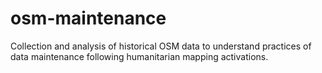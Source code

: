 # osm-maintenance
Collection and analysis of historical OSM data to understand practices of data maintenance following humanitarian mapping activations.
